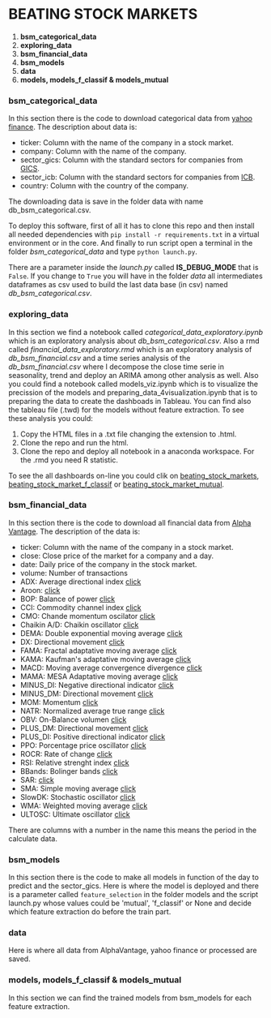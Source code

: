 # BEATING STOCK MARKETS #
 
1. **bsm_categorical_data**
2. **exploring_data**
3. **bsm_financial_data**
4. **bsm_models**
5. **data**
6. **models, models_f_classif & models_mutual**


### bsm_categorical_data

In this section there is the code to download categorical data from [yahoo finance](https://finance.yahoo.com/).
The description about data is:
- ticker: Column with the name of the company in a stock market.
- company: Column with the name of the company.
- sector_gics: Column with the standard sectors for companies from [GICS](https://en.wikipedia.org/wiki/Global_Industry_Classification_Standard).
- sector_icb: Column with the standard sectors for companies from [ICB](https://en.wikipedia.org/wiki/https://en.wikipedia.org/wiki/Industry_Classification_Benchmark).
- country: Column with the country of the company.

The downloading data is save in the folder data with name db_bsm_categorical.csv.

To deploy this software, first of all it has to clone this repo and then install all needed dependencies with `pip install -r requirements.txt` in a virtual
environment or in the core. And finally to run script open a terminal in the folder *bsm_categorical_data* and type `python launch.py`. 

There are a parameter inside the *launch.py* called **IS_DEBUG_MODE** that is `False`. If you change to `True` you will have in the folder *data* all intermediates dataframes
 as csv used to build the last data base (in csv) named *db_bsm_categorical.csv*.
 
### exploring_data
 
 In this section we find a notebook called *categorical_data_exploratory.ipynb* which is an exploratory analysis about *db_bsm_categorical.csv*. Also a rmd called *financial_data_exploratory.rmd* which is an exploratory analysis of *db_bsm_financial.csv* and a time series analysis of the *db_bsm_financial.csv* where I decompose the close time 
 serie in seasonality, trend and deploy an ARIMA among other analysis as well. Also you could find a notebook called models_viz.ipynb which is to visualize
 the precission of the models and preparing_data_4visualization.ipynb that is to preparing the data to create the dashboads in Tableau.
 You can find also the tableau file (.twd) for the models without feature extraction. To see these analysis you could:
 
 1. Copy the HTML files in a .txt file changing the extension to .html.
 2. Clone the repo and run the html.
 3. Clone the repo and deploy all notebook in a anaconda workspace. For the .rmd you need R statistic.
 
 To see the all dashboards on-line you could clik on
  [beating_stock_markets](https://public.tableau.com/profile/esteban1670#!/vizhome/beating_stock_markets/Inicio), 
  [beating_stock_market_f_classif](https://public.tableau.com/profile/esteban1670#!/vizhome/beating_stock_markets_f_classif/Inicio) or 
  [beating_stock_market_mutual](https://public.tableau.com/profile/esteban1670#!/vizhome/beating_stock_markets_mutual/Inicio).
 
 
 ### bsm_financial_data
 
 In this section there is the code to download all financial data from [Alpha Vantage](https://www.alphavantage.co/). The description of the data is:
 
- ticker: Column with the name of the company in a stock market.
- close: Close price of the market for a company and a day.
- date: Daily price of the company in the stock market.
- volume: Number of transactions
- ADX: Average directional index [click](https://en.wikipedia.org/wiki/Average_directional_movement_index)
- Aroon: [click](https://www.investopedia.com/terms/a/aroon.asp)
- BOP: Balance of power [click](https://tradingsim.com/blog/balance-of-power/)
- CCI: Commodity channel index [click](https://www.investopedia.com/articles/active-trading/031914/how-traders-can-utilize-cci-commodity-channel-index-trade-stock-trends.asp)
- CMO: Chande momentum oscilator [click](https://www.investopedia.com/terms/c/chandemomentumoscillator.asp)
- Chaikin A/D: Chaikin oscillator [click](https://www.investopedia.com/articles/active-trading/031914/understanding-chaikin-oscillator.asp)
- DEMA: Double exponential moving average [click](https://www.investopedia.com/articles/trading/10/double-exponential-moving-average.asp)
- DX: Directional movement [click](https://www.investopedia.com/terms/d/dmi.asp)
- FAMA: Fractal adaptative moving average [click](https://www.metatrader5.com/es/terminal/help/indicators/trend_indicators/fama)
- KAMA: Kaufman's adaptative moving average [click](http://stockcharts.com/school/doku.php?id=chart_school:technical_indicators:kaufman_s_adaptive_moving_average)
- MACD: Moving average convergence divergence [click](https://www.investopedia.com/terms/m/macd.asp)
- MAMA: MESA Adaptative moving average [click](https://www.tradingview.com/script/foQxLbU3-Ehlers-MESA-Adaptive-Moving-Average-LazyBear/)
- MINUS_DI: Negative directional indicator [click](https://www.investopedia.com/terms/n/negativedirectionalindicator.asp)
- MINUS_DM: Directional movement [click](https://www.tradingview.com/wiki/Directional_Movement_(DMI))
- MOM: Momentum [click](https://www.tradingtechnologies.com/help/x-study/technical-indicator-definitions/momentum-mom/)
- NATR: Normalized average true range [click](https://www.tradingtechnologies.com/help/x-study/technical-indicator-definitions/normalized-average-true-range-natr/)
- OBV: On-Balance volumen [click](https://www.investopedia.com/terms/o/onbalancevolume.asp)
- PLUS_DM: Directional movement [click](https://www.tradingview.com/wiki/Directional_Movement_(DMI))
- PLUS_DI: Positive directional indicator [click](https://www.investopedia.com/terms/n/negativedirectionalindicator.asp)
- PPO: Porcentage price oscillator [click](https://www.investopedia.com/terms/p/ppo.asp)
- ROCR: Rate of change [click](https://www.tradingtechnologies.com/help/x-study/technical-indicator-definitions/rate-of-change-rocr/)
- RSI: Relative strenght index [click](https://www.investopedia.com/terms/r/rsi.asp)
- BBands: Bolinger bands [click](https://en.wikipedia.org/wiki/Bollinger_Bands)
- SAR: [click](https://www.investopedia.com/trading/introduction-to-parabolic-sar/)
- SMA: Simple moving average [click](https://www.investopedia.com/terms/s/sma.asp)
- SlowDK: Stochastic oscillator [click](https://www.investopedia.com/terms/s/stochasticoscillator.asp)
- WMA: Weighted moving average [click](https://www.tradingtechnologies.com/help/x-study/technical-indicator-definitions/weighted-moving-average-wma/)
- ULTOSC: Ultimate oscillator [click](https://www.investopedia.com/terms/u/ultimateoscillator.asp)

There are columns with a number in the name this means the period in the calculate data.

### bsm_models
 
In this section there is the code to make all models in function of the day to predict and the sector_gics.
Here is where the model is deployed and there is a parameter called `feature_selection` in the folder models and the
script launch.py whose values could be 'mutual', 'f_classif' or None and decide which feature extraction do before the train part.

### data

Here is where all data from AlphaVantage, yahoo finance or processed are saved.

### models, models_f_classif & models_mutual

In this section we can find the trained models from bsm_models for each feature extraction.


